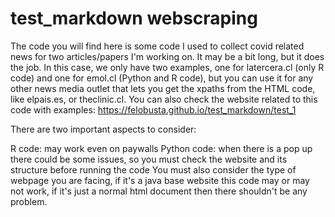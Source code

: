 # test_markdown webscraping

The code you will find here is some code I used to collect covid related news for two articles/papers I'm working on. It may be a bit long, but it does the job. In this case, we only have two examples, one for latercera.cl (only R code) and one for emol.cl (Python and R code), but you can use it for any other news media outlet that lets you get the xpaths from the HTML code, like elpais.es, or theclinic.cl. You can also check the website related to this code with examples: https://felobusta.github.io/test_markdown/test_1

There are two important aspects to consider:

R code: may work even on paywalls
Python code: when there is a pop up there could be some issues, so you must check the website and its structure before running the code
You must also consider the type of webpage you are facing, if it's a java base website this code may or may not work, if it's just a normal html document then there shouldn't be any problem.
